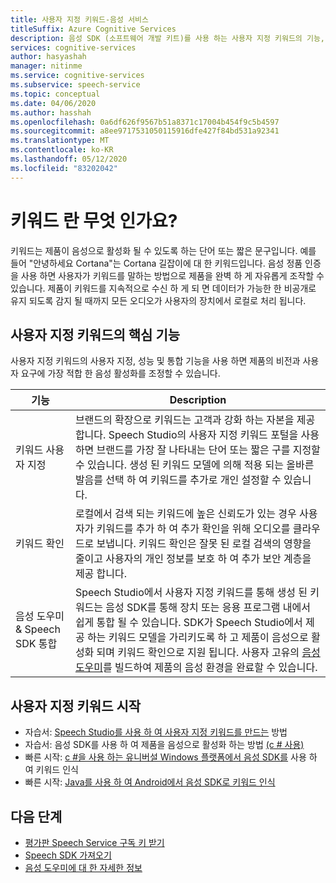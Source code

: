 ```yaml
---
title: 사용자 지정 키워드-음성 서비스
titleSuffix: Azure Cognitive Services
description: 음성 SDK (소프트웨어 개발 키트)를 사용 하는 사용자 지정 키워드의 기능, 기능 및 제한 사항에 대 한 개요입니다.
services: cognitive-services
author: hasyashah
manager: nitinme
ms.service: cognitive-services
ms.subservice: speech-service
ms.topic: conceptual
ms.date: 04/06/2020
ms.author: hasshah
ms.openlocfilehash: 0a6df626f9567b51a8371c17004b454f9c5b4597
ms.sourcegitcommit: a8ee9717531050115916dfe427f84bd531a92341
ms.translationtype: MT
ms.contentlocale: ko-KR
ms.lasthandoff: 05/12/2020
ms.locfileid: "83202042"
---
```

# <a name="what-is-a-keyword"></a>키워드 란 무엇 인가요?

키워드는 제품이 음성으로 활성화 될 수 있도록 하는 단어 또는 짧은 문구입니다. 예를 들어 "안녕하세요 Cortana"는 Cortana 길잡이에 대 한 키워드입니다. 음성 정품 인증을 사용 하면 사용자가 키워드를 말하는 방법으로 제품을 완벽 하 게 자유롭게 조작할 수 있습니다. 제품이 키워드를 지속적으로 수신 하 게 되 면 데이터가 가능한 한 비공개로 유지 되도록 감지 될 때까지 모든 오디오가 사용자의 장치에서 로컬로 처리 됩니다.

## <a name="core-features-of-custom-keyword"></a>사용자 지정 키워드의 핵심 기능

사용자 지정 키워드의 사용자 지정, 성능 및 통합 기능을 사용 하면 제품의 비전과 사용자 요구에 가장 적합 한 음성 활성화를 조정할 수 있습니다.

| 기능 | Description |
|----------|----------|
| 키워드 사용자 지정 | 브랜드의 확장으로 키워드는 고객과 강화 하는 자본을 제공 합니다. Speech Studio의 사용자 지정 키워드 포털을 사용 하면 브랜드를 가장 잘 나타내는 단어 또는 짧은 구를 지정할 수 있습니다. 생성 된 키워드 모델에 의해 적용 되는 올바른 발음를 선택 하 여 키워드를 추가로 개인 설정할 수 있습니다.
| 키워드 확인 | 로컬에서 검색 되는 키워드에 높은 신뢰도가 있는 경우 사용자가 키워드를 추가 하 여 추가 확인을 위해 오디오를 클라우드로 보냅니다. 키워드 확인은 잘못 된 로컬 검색의 영향을 줄이고 사용자의 개인 정보를 보호 하 여 추가 보안 계층을 제공 합니다.
| 음성 도우미 & Speech SDK 통합 | Speech Studio에서 사용자 지정 키워드를 통해 생성 된 키워드는 음성 SDK를 통해 장치 또는 응용 프로그램 내에서 쉽게 통합 될 수 있습니다. SDK가 Speech Studio에서 제공 하는 키워드 모델을 가리키도록 하 고 제품이 음성으로 활성화 되며 키워드 확인으로 지원 됩니다. 사용자 고유의 [음성 도우미](voice-assistants.md)를 빌드하여 제품의 음성 환경을 완료할 수 있습니다.

## <a name="get-started-with-custom-keywords"></a>사용자 지정 키워드 시작

* 자습서: [Speech Studio를 사용 하 여 사용자 지정 키워드를 만드는](https://docs.microsoft.com/azure/cognitive-services/speech-service/speech-devices-sdk-create-kws) 방법
* 자습서: 음성 SDK를 사용 하 여 제품을 음성으로 활성화 하는 방법 [(c # 사용)](tutorial-voice-enable-your-bot-speech-sdk.md)
* 빠른 시작: [c #을 사용 하는 유니버설 Windows 플랫폼에서 음성 SDK를](https://github.com/Azure-Samples/cognitive-services-speech-sdk/tree/master/quickstart/csharp/uwp/keyword-recognizer) 사용 하 여 키워드 인식
* 빠른 시작: [Java를 사용 하 여 Android에서 음성 SDK로 키워드 인식](https://github.com/Azure-Samples/cognitive-services-speech-sdk/tree/master/quickstart/java/android/keyword-recognizer)

## <a name="next-steps"></a>다음 단계

* [평가판 Speech Service 구독 키 받기](get-started.md)
* [Speech SDK 가져오기](speech-sdk.md)
* [음성 도우미에 대 한 자세한 정보](voice-assistants.md)
